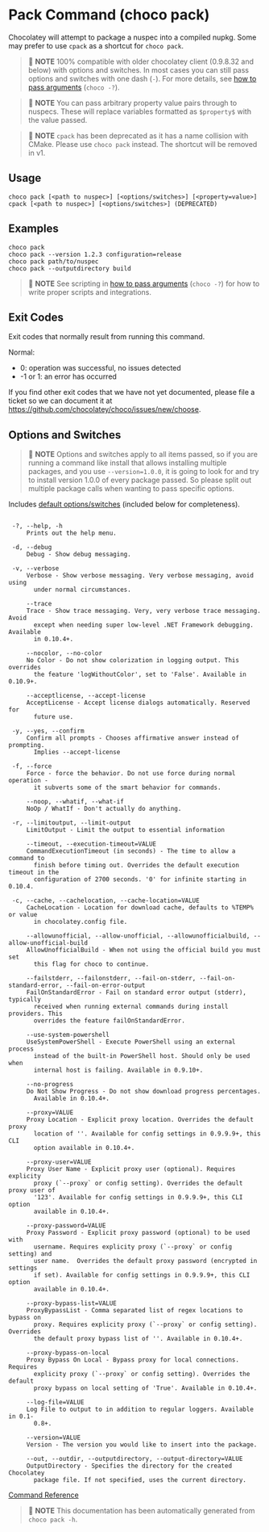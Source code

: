 ﻿---
Order: 20
xref: choco-command-pack
Title: Pack
Description: Pack Command (choco pack)
RedirectFrom: docs/commands-pack
---

<!-- This file is automatically generated based on output from https://github.com/chocolatey/choco/blob/stable/src/chocolatey/infrastructure.app/commands/ChocolateyPackCommand.cs using https://github.com/chocolatey/choco/blob/stable/GenerateDocs.ps1. Contributions are welcome at the original location(s). If the file is not found, it is not part of the open source edition of Chocolatey or the name of the file is different. -->

# Pack Command (choco pack)

Chocolatey will attempt to package a nuspec into a compiled nupkg. Some
 may prefer to use `cpack` as a shortcut for `choco pack`.

> :memo: **NOTE** 100% compatible with older chocolatey client (0.9.8.32 and below)
> with options and switches. In most cases you can still pass options
> and switches with one dash (`-`). For more details, see
> [how to pass arguments](xref:choco-commands#how-to-pass-options-switches) (`choco -?`).

> :memo: **NOTE** You can pass arbitrary property value pairs through to nuspecs.
> These will replace variables formatted as `$property$` with the value passed.

> :memo: **NOTE** `cpack` has been deprecated as it has a name collision with CMake. Please
> use `choco pack` instead. The shortcut will be removed in v1.

## Usage

    choco pack [<path to nuspec>] [<options/switches>] [<property=value>]
    cpack [<path to nuspec>] [<options/switches>] (DEPRECATED)

## Examples

    choco pack
    choco pack --version 1.2.3 configuration=release
    choco pack path/to/nuspec
    choco pack --outputdirectory build

> :memo: **NOTE** See scripting in [how to pass arguments](xref:choco-commands#how-to-pass-options-switches) (`choco -?`) for how to
> write proper scripts and integrations.

## Exit Codes

Exit codes that normally result from running this command.

Normal:
 - 0: operation was successful, no issues detected
 - -1 or 1: an error has occurred

If you find other exit codes that we have not yet documented, please
 file a ticket so we can document it at
 https://github.com/chocolatey/choco/issues/new/choose.

## Options and Switches

> :memo: **NOTE** Options and switches apply to all items passed, so if you are
> running a command like install that allows installing multiple
> packages, and you use `--version=1.0.0`, it is going to look for and
> try to install version 1.0.0 of every package passed. So please split
> out multiple package calls when wanting to pass specific options.

Includes [default options/switches](xref:choco-commands#default-options-and-switches) (included below for completeness).

~~~

 -?, --help, -h
     Prints out the help menu.

 -d, --debug
     Debug - Show debug messaging.

 -v, --verbose
     Verbose - Show verbose messaging. Very verbose messaging, avoid using
       under normal circumstances.

     --trace
     Trace - Show trace messaging. Very, very verbose trace messaging. Avoid
       except when needing super low-level .NET Framework debugging. Available
       in 0.10.4+.

     --nocolor, --no-color
     No Color - Do not show colorization in logging output. This overrides
       the feature 'logWithoutColor', set to 'False'. Available in 0.10.9+.

     --acceptlicense, --accept-license
     AcceptLicense - Accept license dialogs automatically. Reserved for
       future use.

 -y, --yes, --confirm
     Confirm all prompts - Chooses affirmative answer instead of prompting.
       Implies --accept-license

 -f, --force
     Force - force the behavior. Do not use force during normal operation -
       it subverts some of the smart behavior for commands.

     --noop, --whatif, --what-if
     NoOp / WhatIf - Don't actually do anything.

 -r, --limitoutput, --limit-output
     LimitOutput - Limit the output to essential information

     --timeout, --execution-timeout=VALUE
     CommandExecutionTimeout (in seconds) - The time to allow a command to
       finish before timing out. Overrides the default execution timeout in the
       configuration of 2700 seconds. '0' for infinite starting in 0.10.4.

 -c, --cache, --cachelocation, --cache-location=VALUE
     CacheLocation - Location for download cache, defaults to %TEMP% or value
       in chocolatey.config file.

     --allowunofficial, --allow-unofficial, --allowunofficialbuild, --allow-unofficial-build
     AllowUnofficialBuild - When not using the official build you must set
       this flag for choco to continue.

     --failstderr, --failonstderr, --fail-on-stderr, --fail-on-standard-error, --fail-on-error-output
     FailOnStandardError - Fail on standard error output (stderr), typically
       received when running external commands during install providers. This
       overrides the feature failOnStandardError.

     --use-system-powershell
     UseSystemPowerShell - Execute PowerShell using an external process
       instead of the built-in PowerShell host. Should only be used when
       internal host is failing. Available in 0.9.10+.

     --no-progress
     Do Not Show Progress - Do not show download progress percentages.
       Available in 0.10.4+.

     --proxy=VALUE
     Proxy Location - Explicit proxy location. Overrides the default proxy
       location of ''. Available for config settings in 0.9.9.9+, this CLI
       option available in 0.10.4+.

     --proxy-user=VALUE
     Proxy User Name - Explicit proxy user (optional). Requires explicity
       proxy (`--proxy` or config setting). Overrides the default proxy user of
       '123'. Available for config settings in 0.9.9.9+, this CLI option
       available in 0.10.4+.

     --proxy-password=VALUE
     Proxy Password - Explicit proxy password (optional) to be used with
       username. Requires explicity proxy (`--proxy` or config setting) and
       user name.  Overrides the default proxy password (encrypted in settings
       if set). Available for config settings in 0.9.9.9+, this CLI option
       available in 0.10.4+.

     --proxy-bypass-list=VALUE
     ProxyBypassList - Comma separated list of regex locations to bypass on
       proxy. Requires explicity proxy (`--proxy` or config setting). Overrides
       the default proxy bypass list of ''. Available in 0.10.4+.

     --proxy-bypass-on-local
     Proxy Bypass On Local - Bypass proxy for local connections. Requires
       explicity proxy (`--proxy` or config setting). Overrides the default
       proxy bypass on local setting of 'True'. Available in 0.10.4+.

     --log-file=VALUE
     Log File to output to in addition to regular loggers. Available in 0.1-
       0.8+.

     --version=VALUE
     Version - The version you would like to insert into the package.

     --out, --outdir, --outputdirectory, --output-directory=VALUE
     OutputDirectory - Specifies the directory for the created Chocolatey
       package file. If not specified, uses the current directory.

~~~

[Command Reference](xref:choco-commands)


> :memo: **NOTE** This documentation has been automatically generated from `choco pack -h`.